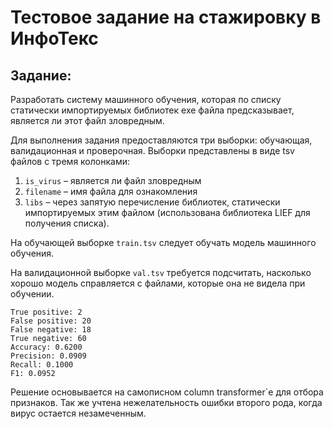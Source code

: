 # Тестовое задание на стажировку в ИнфоТекс
## Задание:
Разработать систему машинного обучения, которая по списку статически импортируемых библиотек exe файла предсказывает, является ли этот файл зловредным.

Для выполнения задания предоставляются три выборки: обучающая, валидационная и проверочная. Выборки представлены в виде tsv файлов с тремя колонками:
1. `is_virus` – является ли файл зловредным
2. `filename` – имя файла для ознакомления
3. `libs` – через запятую перечисление библиотек, статически импортируемых этим файлом (использована библиотека LIEF для получения списка).

На обучающей выборке `train.tsv` следует обучать модель машинного обучения.

На валидационной выборке `val.tsv` требуется подсчитать, насколько хорошо модель справляется с файлами, которые она не видела при обучении.
```
True positive: 2
False positive: 20
False negative: 18
True negative: 60
Accuracy: 0.6200
Precision: 0.0909
Recall: 0.1000
F1: 0.0952
```

Решение основывается на самописном column transformer`е для отбора признаков. Так же учтена нежелательность ошибки второго рода, когда вирус остается незамеченным.
